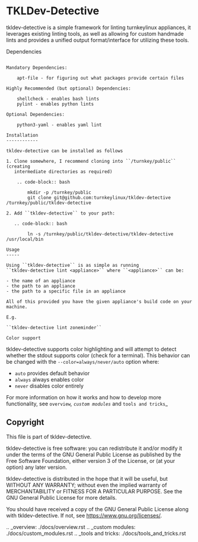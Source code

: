 TKLDev-Detective
================

tkldev-detective is a simple framework for linting turnkeylinux appliances, it
leverages existing linting tools, as well as allowing for custom handmade lints
and provides a unified output format/interface for utilizing these tools.

Dependencies
~~~~~~~~~~~~

Mandatory Dependencies:

    apt-file - for figuring out what packages provide certain files

Highly Recommended (but optional) Dependencies:

    shellcheck - enables bash lints
    pylint - enables python lints

Optional Dependencies:

    python3-yaml - enables yaml lint

Installation
------------

tkldev-detective can be installed as follows

1. Clone somewhere, I recommend cloning into ``/turnkey/public`` (creating
   intermediate directories as required)

    .. code-block:: bash

        mkdir -p /turnkey/public
        git clone git@github.com:turnkeylinux/tkldev-detective /turnkey/public/tkldev-detective

2. Add ``tkldev-detective`` to your path:

   .. code-block:: bash

        ln -s /turnkey/public/tkldev-detective/tkldev-detective /usr/local/bin

Usage
-----

Using ``tkldev-detective`` is as simple as running
``tkldev-detective lint <appliance>`` where ``<appliance>`` can be:

- the name of an appliance
- the path to an appliance
- the path to a specific file in an appliance

All of this provided you have the given appliance's build code on your machine.

E.g.

``tkldev-detective lint zoneminder``

Color support
~~~~~~~~~~~~~

tkldev-detective supports color highlighting and will attempt to detect whether
the stdout supports color (check for a terminal). This behavior can be changed
with the ``--color=always/never/auto`` option where:

- ``auto``      provides default behavior
- ``always``    always enables color
- ``never``     disables color entirely

For more information on how it works and how to develop more functionality, see
`overview`_, `custom modules`_ and `tools and tricks`_

Copyright
---------

This file is part of tkldev-detective.

tkldev-detective is free software: you can redistribute it and/or modify it under the terms of the GNU General Public License as published by the Free Software Foundation, either version 3 of the License, or (at your option) any later version.

tkldev-detective is distributed in the hope that it will be useful, but WITHOUT ANY WARRANTY; without even the implied warranty of MERCHANTABILITY or FITNESS FOR A PARTICULAR PURPOSE. See the GNU General Public License for more details.

You should have received a copy of the GNU General Public License along with tkldev-detective. If not, see <https://www.gnu.org/licenses/>.

.. _overview: ./docs/overview.rst
.. _custom modules: ./docs/custom_modules.rst
.. _tools and tricks: ./docs/tools_and_tricks.rst

